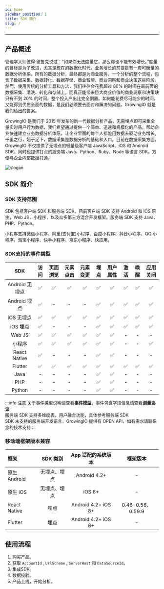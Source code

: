 ```yaml
---
id: home
sidebar_position: 1
title: SDK 简介
slug: /
---
```


---

## 产品概述

管理学大师彼得·德鲁克说过：“如果你无法度量它，那么你也不能有效增长。”度量的目标是为了改进，尤其是现在的数据化时代，业务增长的前提是有一套可衡量的数据分析体系。所有的数据分析，最终都是为商业服务。一个分析的整个流程，包含了数据采集、数据转化、数据存储、商业智能、商业洞察和商业决策这些阶段。然而，使用传统的分析工具和方法，我们往往会花费超过 80% 的时间在最前面的数据采集、清洗、转化和存储上，而真正能带来巨大商业价值的商业洞察和决策缺只有不到 20% 的时间，整个投入产出比完全倒置。如何能花费尽可能少的时间，又能得到优质全面的数据，是我们必须要去面对和解决的问题。GrowingIO 就是我们给出的答案。

GrowingIO 是我们于 2015 年发布的新一代数据分析产品，无需埋点即可采集全量实时用户行为数据，我们希望通过提供一个简单、迅速和规模化的产品，帮助企业快速建立业务数据分析体系，让企业里面的每个人都能用数据去驱动业务增长。千里之行，始于足下，数据采集是数据分析的基础和入口。目前在数据采集方面，GrowingIO 不仅提供了无埋点的轻量级客户端 JavaScript、iOS 和 Android SDK，同时也提供打点的服务端 Java、Python、Ruby、Node 等语言 SDK，方便与企业内部数据打通。

![slogan](https://docs.growingio.com/.gitbook/assets/-LGNxeGABUADKiTWTaEM-LIEN5IgjD_lm1zFG-YX-LIEN8O7RZ9ipiI48vpk45_4_conversion_1_.gif)

## SDK 简介

### SDK 支持范围

SDK 包括客户端 SDK 和服务端 SDK。目前客户端 SDK 支持 Android 和 iOS 原生，Web JS，小程序，以及众多第三方混合开发框架。服务端 SDK 支持 Java、PHP、Python。

小程序支持微信小程序、阿里(支付宝)小程序、百度小程序、抖音小程序、QQ 小程序、淘宝小程序、快手小程序、京东小程序、快应用。

### SDK支持的事件类型

|      SDK       | 访问 | 页面浏览 | 元素点击 | 元素变更 | 埋点 | 用户属性 | 激活 | 唤醒 | 应用关闭 |
| :------------: | :--: | :------: | :------: | :------------: | :--: | :------: | :--: | :--: | :------: |
| Android 无埋点 |  ✅  |    ✅    |    ✅    |       ✅       |  ✅  |    ✅    |  ✅  |  ✅  |    ✅    |
|  Android 埋点  |  ✅  |    -     |    -     |       -        |  ✅  |    ✅    |  ✅  |  ✅  |    ✅    |
|   iOS 无埋点   |  ✅  |    ✅    |    ✅    |       ✅       |  ✅  |    ✅    |  ✅  |  ✅  |    ✅    |
|    iOS 埋点    |  ✅  |    -     |    -     |       -        |  ✅  |    ✅    |  ✅  |  ✅  |    ✅    |
|     Web JS     |  ✅  |    ✅    |    ✅    |       ✅       |  ✅  |    ✅    |  -   |  -   |    -     |
|     小程序     |  ✅  |    ✅    |    ✅    |       ✅       |  ✅  |    ✅    |  -   |  -   |    ✅    |
|  React Native  |  ✅  |    -     |    -     |       -        |  ✅  |    ✅    |  -   |  -   |    -     |
|    Flutter     |  ✅  |    ✅    |    ✅    |       ✅       |  ✅  |    ✅    |  ✅  |  ✅  |    ✅    |
|      Java      |  -   |    -     |    -     |       -        |  ✅  |    ✅    |  -   |  -   |    -     |
|      PHP       |  -   |    -     |    -     |       -        |  ✅  |    ✅    |  -   |  -   |    -     |
|     Python     |  -   |    -     |    -     |       -        |  ✅  |    ✅    |  -   |  -   |    -     |

:::info 注意
关于事件类型说明请查看[**事件模型**](/docs/basicknowledge/eventModel)，事件包含字段信息请查看[**测量协议**](/docs/Measurement%20Protocol) <br/>
服务端 SDK 支持多维度表，用户融合功能，具体参考服务端 SDK<br/>
SDK 未支持的服务端开发语言，GrowingIO 提供有 OPEN API，如有需求请联系您的技术支持
:::

### 移动端框架版本兼容

| 框架         |   SDK 类别   | App 适配的系统版本  |     框架版本      |
| :----------- | :----------: | :-----------------: | :---------------: |
| 原生 Android | 无埋点、埋点 |    Android 4.2+     |         -         |
| 原生 iOS     | 无埋点、埋点 |       iOS 8+        |         -         |
| React Native |     埋点     | Android 4.2+ iOS 8+ | 0.46-0.56、0.59.9 |
| Flutter      |     埋点     | Android 4.2+ iOS 8+ |         -         |

## 使用流程

1. 购买产品。
2. 获取 `AccountId` , `UrlScheme` , `ServerHost` 和 `DataSourceId`。
3. 集成SDK。
4. 数据校验。
5. 产品上线，开始分析。

<!-- :::info 关于 CDP 产品
GrowingIO CDP 产品是集**服务端数据分析和客户端自动埋点一体化**的产品服务。
:::

## 平台支持功能的版本与 SDK 版本对应关系

| 平台版本  |                      功能                      |                                      SDK 版本                                       | 备注 |
| :-------: | :--------------------------------------------: | :---------------------------------------------------------------------------------: | :--: |
|  OP-13.6  |                  无埋点、埋点                  |                                         3.0                                         |  -   |
| OP-14.3.0 |    全量 context 字段传输,服务端通用维度拆解    |                                        3.2.0                                        |  -   |
| OP-2.0.0  |            支持 user_key,IDMapping             |                                        3.3.0                                        |  -   |
| OP-2.6.0  | 支持埋点事件属性值、用户变量属性值可传数组类型 | Android SDK 3.3.6<br/>iOS SDK 3.3.6<br/>Web JS SDK 3.3.10<br/>小程序 SDK 3.3.5<br/> |  -   |
| OP-2.7.0  |   支持服务端 SDK 埋点事件可传 eventTime 参数   |           Java SDK v1.0.11-cdp<br/> PHP SDK v1.0.2<br/> Python SDK v1.0.1           |  -   |

:::info
如果使用采集数据加密解密功能产品需要升级到 14.3.0 之后， Android SDK 3.3.0 之后， iOS SDK 3.3.0 之后
::: -->
